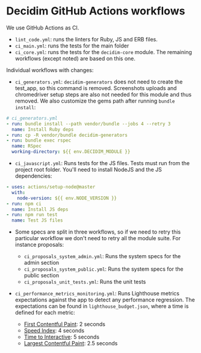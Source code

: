 # Decidim GitHub Actions workflows

We use GitHub Actions as CI.

- `lint_code.yml`: runs the linters for Ruby, JS and ERB files.
- `ci_main.yml`: runs the tests for the main folder
- `ci_core.yml`: runs the tests for the `decidim-core` module. The remaining workflows (except noted) are based on this one.

Individual workflows with changes:

- `ci_generators.yml`: `decidim-generators` does not need to create the test_app, so this command is removed. Screenshots uploads and chromedriver setup steps are also not needed for this module and thus removed. We also customize the gems path after running `bundle install`:

```yml
# ci_generators.yml
- run: bundle install --path vendor/bundle --jobs 4 --retry 3
  name: Install Ruby deps
- run: cp -R vendor/bundle decidim-generators
- run: bundle exec rspec
  name: RSpec
  working-directory: ${{ env.DECIDIM_MODULE }}
```

- `ci_javascript.yml`: Runs tests for the JS files. Tests must run from the project root folder. You'll need to install NodeJS and the JS dependencies:

```yml
- uses: actions/setup-node@master
  with:
    node-version: ${{ env.NODE_VERSION }}
- run: npm ci
  name: Install JS deps
- run: npm run test
  name: Test JS files
```

- Some specs are split in three workflows, so if we need to retry this particular workflow we don't need to retry all the module suite. For instance proposals:

  - `ci_proposals_system_admin.yml`: Runs the system specs for the admin section
  - `ci_proposals_system_public.yml`: Runs the system specs for the public section
  - `ci_proposals_unit_tests.yml`: Runs the unit tests

- `ci_performance_metrics_monitoring.yml`: Runs Lighthouse metrics expectations against the app to detect any performance regression. The expectations can be found in `lighthouse_budget.json`, where a time is defined for each metric:

  - [First Contentful Paint](https://web.dev/first-contentful-paint/): 2 seconds
  - [Speed Index](https://web.dev/speed-index/): 4 seconds
  - [Time to Interactive](https://web.dev/interactive/): 5 seconds
  - [Largest Contentful Paint](https://web.dev/lcp/): 2.5 seconds
